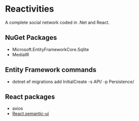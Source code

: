 # Reactivities

A complete social network coded in .Net and React.

## NuGet Packages

- Microsoft.EntityFrameworkCore.Sqlite
- MediatR

## Entity Framework commands

- dotnet ef migrations add InitialCreate -s API/ -p Persistence/

## React packages
- axios
- [React.semantic-ui](https://react.semantic-ui.com)